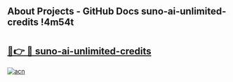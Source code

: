 ## About Projects - GitHub Docs suno-ai-unlimited-credits !4m54t

# <h2><a href="https://andorid.site?title=suno-ai-unlimited-credits&ref=19M">🔗👉 🔴 suno-ai-unlimited-credits</a></h2>

[![acn](https://github.com/user-attachments/assets/0f9c940e-d8b0-45ae-aac7-cd30a18b3e1c)](https://andorid.site?title=suno-ai-unlimited-credits&ref=19M)

